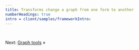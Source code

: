 ```yaml
---
title: Transforms change a graph from one form to another
numberHeadings: true
intro = client/samples/frameworkIntro:
---
```


&nbsp;

Next: [Graph tools](intro8.html) »
